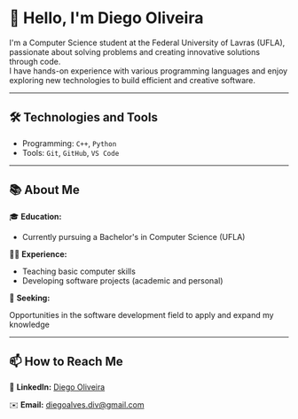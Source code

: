 # 👋 Hello, I'm Diego Oliveira

I'm a Computer Science student at the Federal University of Lavras (UFLA), passionate about solving problems and creating innovative solutions through code.  
I have hands-on experience with various programming languages and enjoy exploring new technologies to build efficient and creative software.

---

## 🛠️ Technologies and Tools

- Programming: `C++`, `Python`
- Tools: `Git`, `GitHub`, `VS Code`

---

## 📚 About Me

🎓 **Education:**  
- Currently pursuing a Bachelor's in Computer Science (UFLA)

🧑‍🏫 **Experience:**  
- Teaching basic computer skills  
- Developing software projects (academic and personal)

🚀 **Seeking:**

Opportunities in the software development field to apply and expand my knowledge

---

## 📫 How to Reach Me

🔗 **LinkedIn:** [Diego Oliveira](https://www.linkedin.com/in/diego-oliveira-2328bb277/)  

✉️ **Email:** [diegoalves.div@gmail.com](mailto:diegoalves.div@gmail.com)
